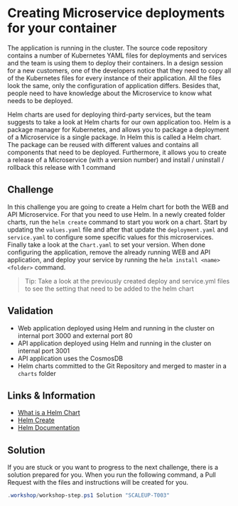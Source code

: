 # Creating Microservice deployments for your container

The application is running in the cluster. The source code repository contains a number of Kubernetes YAML files for deployments and services and the team is using them to deploy their containers. In a design session for a new customers, one of the developers notice that they need to copy all of the Kubernetes files for every instance of their application. All the files look the same, only the configuration of application differs. Besides that, people need to have knowledge about the Microservice to know what needs to be deployed.

Helm charts are used for deploying third-party services, but the team suggests to take a look at Helm charts for our own application too. Helm is a package manager for Kubernetes, and allows you to package a deployment of a Microservice is a single package. In Helm this is called a Helm chart. The package can be reused with different values and contains all components that need to be deployed. Furthermore, it allows you to create a release of a Microservice (with a version number) and install / uninstall / rollback this release with 1 command

## Challenge

In this challenge you are going to create a Helm chart for both the WEB and API Microservice. For that you need to use Helm. In a newly created folder charts, run the `helm create` command to start you work on a chart. Start by updating the `values.yaml` file and after that update the `deployment.yaml` and `service.yaml` to configure some specific values for this microservices. Finally take a look at the `Chart.yaml` to set your version. When done configuring the application, remove the already running WEB and API application, and deploy your service by running the `helm install <name> <folder>` command.

> Tip: Take a look at the previously created deploy and service.yml files to see the setting that need to be added to the helm chart

## Validation

* Web application deployed using Helm and running in the cluster on internal port 3000 and external port 80
* API application deployed using Helm and running in the cluster on internal port 3001
* API application uses the CosmosDB 
* Helm charts committed to the Git Repository and merged to master in a `charts` folder

## Links & Information

* [What is a Helm Chart](https://www.coveros.com/what-is-a-helm-chart-a-beginners-guide/)
* [Helm Create](https://helm.sh/docs/helm/helm_create/)
* [Helm Documentation](https://helm.sh/)

## Solution
If you are stuck or you want to progress to the next challenge, there is a solution prepared for you. When you run the following command, a Pull Request with the files and instructions will be created for you. 

```powershell
.workshop/workshop-step.ps1 Solution "SCALEUP-T003"
```
